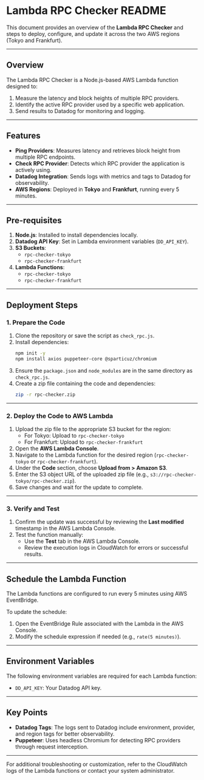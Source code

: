 # Lambda RPC Checker README

This document provides an overview of the **Lambda RPC Checker** and steps to deploy, configure, and update it across the two AWS regions (Tokyo and Frankfurt).

---

## **Overview**
The Lambda RPC Checker is a Node.js-based AWS Lambda function designed to:
1. Measure the latency and block heights of multiple RPC providers.
2. Identify the active RPC provider used by a specific web application.
3. Send results to Datadog for monitoring and logging.

---

## **Features**
- **Ping Providers**: Measures latency and retrieves block height from multiple RPC endpoints.
- **Check RPC Provider**: Detects which RPC provider the application is actively using.
- **Datadog Integration**: Sends logs with metrics and tags to Datadog for observability.
- **AWS Regions**: Deployed in **Tokyo** and **Frankfurt**, running every 5 minutes.

---

## **Pre-requisites**
1. **Node.js**: Installed to install dependencies locally.
2. **Datadog API Key**: Set in Lambda environment variables (`DD_API_KEY`).
3. **S3 Buckets**:
   - `rpc-checker-tokyo`
   - `rpc-checker-frankfurt`
4. **Lambda Functions**:
   - `rpc-checker-tokyo`
   - `rpc-checker-frankfurt`

---

## **Deployment Steps**

### 1. Prepare the Code
1. Clone the repository or save the script as `check_rpc.js`.
2. Install dependencies:
   ```bash
   npm init -y
   npm install axios puppeteer-core @sparticuz/chromium
   ```
3. Ensure the `package.json` and `node_modules` are in the same directory as `check_rpc.js`.
4. Create a zip file containing the code and dependencies:
   ```bash
   zip -r rpc-checker.zip
   ```

---

### 2. Deploy the Code to AWS Lambda
1. Upload the zip file to the appropriate S3 bucket for the region:
   - For Tokyo: Upload to `rpc-checker-tokyo`
   - For Frankfurt: Upload to `rpc-checker-frankfurt`
2. Open the **AWS Lambda Console**.
3. Navigate to the Lambda function for the desired region (`rpc-checker-tokyo` or `rpc-checker-frankfurt`).
4. Under the **Code** section, choose **Upload from > Amazon S3**.
5. Enter the S3 object URL of the uploaded zip file (e.g., `s3://rpc-checker-tokyo/rpc-checker.zip`).
6. Save changes and wait for the update to complete.

---

### 3. Verify and Test
1. Confirm the update was successful by reviewing the **Last modified** timestamp in the AWS Lambda Console.
2. Test the function manually:
   - Use the **Test** tab in the AWS Lambda Console.
   - Review the execution logs in CloudWatch for errors or successful results.

---

## **Schedule the Lambda Function**
The Lambda functions are configured to run every 5 minutes using AWS EventBridge.

To update the schedule:
1. Open the EventBridge Rule associated with the Lambda in the AWS Console.
2. Modify the schedule expression if needed (e.g., `rate(5 minutes)`).

---

## **Environment Variables**
The following environment variables are required for each Lambda function:
- `DD_API_KEY`: Your Datadog API key.

---

## **Key Points**
- **Datadog Tags**: The logs sent to Datadog include environment, provider, and region tags for better observability.
- **Puppeteer**: Uses headless Chromium for detecting RPC providers through request interception.

---

For additional troubleshooting or customization, refer to the CloudWatch logs of the Lambda functions or contact your system administrator.
